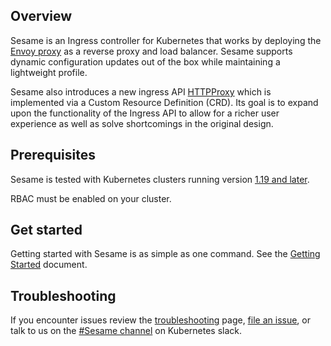 ## Overview
Sesame is an Ingress controller for Kubernetes that works by deploying the [Envoy proxy][1] as a reverse proxy and load balancer.
Sesame supports dynamic configuration updates out of the box while maintaining a lightweight profile.

Sesame also introduces a new ingress API [HTTPProxy][2] which is implemented via a Custom Resource Definition (CRD).
Its goal is to expand upon the functionality of the Ingress API to allow for a richer user experience as well as solve shortcomings in the original design.

## Prerequisites
Sesame is tested with Kubernetes clusters running version [1.19 and later][4].

RBAC must be enabled on your cluster.

## Get started
Getting started with Sesame is as simple as one command.
See the [Getting Started][3] document.

## Troubleshooting
If you encounter issues review the [troubleshooting][5] page, [file an issue][6], or talk to us on the [#Sesame channel][7] on Kubernetes slack.

[1]: https://www.envoyproxy.io/
[2]: config/fundamentals.md
[3]: /getting-started
[4]: /resources/compatibility-matrix.md
[5]: /docs/main/troubleshooting
[6]: https://github.com/projectsesame/sesame/issues
[7]: https://kubernetes.slack.com/messages/Sesame